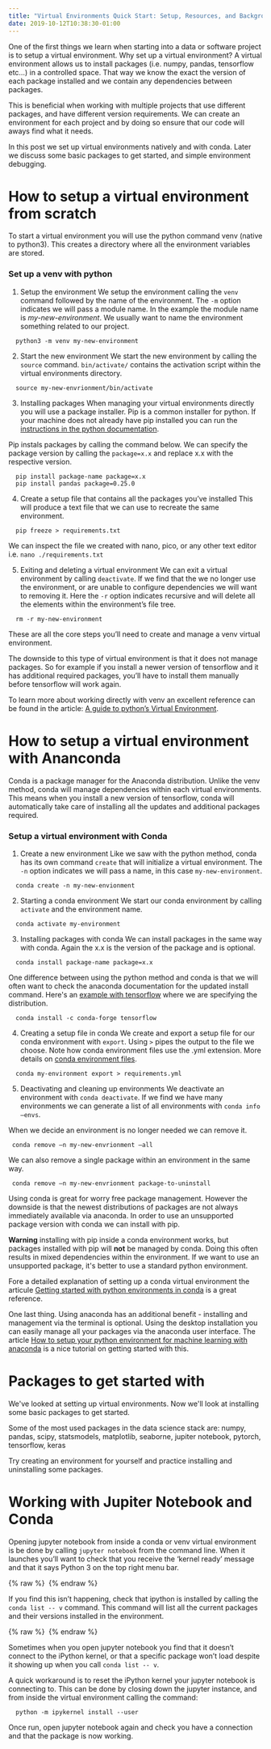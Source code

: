 ```yaml
---
title: "Virtual Environments Quick Start: Setup, Resources, and Background"
date: 2019-10-12T10:38:30-01:00
---
```


One of the first things we learn when starting into a data or software project is to setup a virtual environment. Why set up a virtual environment? A virtual environment allows us to install packages (i.e. numpy, pandas, tensorflow etc…) in a controlled space. That way we know the exact the version of each package installed and we contain any dependencies between packages. 

This is beneficial when working with multiple projects that use different packages, and have different version requirements. We can create an environment for each project and by doing so ensure that our code will aways find what it needs. 

In this post we set up virtual environments natively and with conda. Later we discuss some basic packages to get started, and simple environment debugging.

# How to setup a virtual environment from scratch

To start a virtual environment you will use the python command venv (native to python3). This creates a directory where all the environment variables are stored.

### Set up a venv with python

1. Setup the environment
We setup the environment calling the ```venv``` command followed by the name of the environment. The ```-m``` option indicates we will pass a module name. In the example the module name is _my-new-environment_. We usually want to name the environment something related to our project.
```shell
  python3 -m venv my-new-environment
```

2. Start the new environment
We start the new environment by calling the ```source``` command. ```bin/activate/``` contains the activation script within the virtual environments directory. 
```shell
  source my-new-envrionment/bin/activate 
```

3. Installing packages
When managing your virtual environments directly you will use a package installer. Pip is a common installer for python. If your machine does not already have pip installed you can run the [instructions in the python documentation](https://pip.pypa.io/en/stable/installing/#id9).

Pip instals packages by calling the command below. We can specify the package version by calling the ```package=x.x``` and replace x.x with the respective version.
```shell
  pip install package-name package=x.x
  pip install pandas package=0.25.0
```

4. Create a setup file that contains all the packages you’ve installed
This will produce a text file that we can use to recreate the same environment.

```shell
  pip freeze > requirements.txt
```

We can inspect the file we created with nano, pico, or any other text editor i.e. ```nano ./requirements.txt```

5. Exiting and deleting a virtual environment
We can exit a virtual environment by calling ```deactivate```. If we find that the we no longer use the environment, or are unable to configure dependencies we will want to removing it. Here the ```-r``` option indicates recursive and will delete all the elements within the environment’s file tree. 

```shell
  rm -r my-new-environment
```

These are all the core steps you’ll need to create and manage a venv virtual environment. 

The downside to this type of virtual environment is that it does not manage packages. So for example if you install a newer version of tensorflow and it has additional required packages, you’ll have to install them manually before tensorflow will work again.

To learn more about working directly with venv an excellent reference can be found in the article: [A guide to python’s Virtual Environment](https://towardsdatascience.com/virtual-environments-104c62d48c54). 


# How to setup a virtual environment with Ananconda

Conda is a package manager for the Anaconda distribution. Unlike the venv method, conda will manage dependencies within each virtual environments. This means when you install a new version of tensorflow, conda will automatically take care of installing all the updates and additional packages required.

### Setup a virtual environment with Conda

1. Create a new environment
Like we saw with the python method, conda has its own command ```create``` that will initialize a virtual environment. The ```-n``` option indicates we will pass a name, in this case ```my-new-environment```.

```shell
  conda create -n my-new-envionment
```

2. Starting a conda environment
We start our conda environment by calling ```activate``` and the environment name.

```shell
  conda activate my-environment
```


3. Installing packages with conda
We can install packages in the same way with conda. Again the x.x is the version of the package and is optional.


```shell
  conda install package-name package=x.x
```

One difference between using the python method and conda is that we will often want to check the anaconda documentation for the updated install command. Here's an [example with tensorflow](https://anaconda.org/conda-forge/tensorflow) where we are specifying the distribution.

```shell
  conda install -c conda-forge tensorflow
```

4. Creating a setup file in conda
We create and export a setup file for our conda environment with ```export```. Using ```>``` pipes the output to the file we choose. Note how conda environment files use the .yml extension. More details on [conda environment files](https://docs.conda.io/projects/conda/en/latest/user-guide/tasks/manage-environments.html#create-env-file-manually).

```shell
  conda my-environment export > requirements.yml
```

5. Deactivating and cleaning up environments
We deactivate an environment with ```conda deactivate```. If we find we have many environments we can generate a list of all environments with ```conda info —envs```. 

When we decide an environment is no longer needed we can remove it.

 ```shell
  conda remove —n my-new-envrionment —all
```

We can also remove a single package within an environment in the same way. 

 ```shell
  conda remove —n my-new-envrionment package-to-uninstall
```

Using conda is great for worry free package management. However the downside is that the newest distributions of packages are not always immediately available via anaconda. In order to use an unsupported package version with conda we can install with pip. 

**Warning** installing with pip inside a conda environment works, but packages installed with pip will **not** be managed by conda. Doing this often results in mixed dependencies within the environment. If we want to use an unsupported package, it's better to use a standard python environment.

Fore a detailed explanation of setting up a conda virtual environment the articule [Getting started with python environments in conda](https://towardsdatascience.com/getting-started-with-python-environments-using-conda-32e9f2779307) is a great reference.

One last thing. Using anaconda has an additional benefit - installing and management via the terminal is optional. Using the desktop installation you can easily manage all your packages via the anaconda user interface. The article [How to setup your python environment for machine learning with anaconda](https://machinelearningmastery.com/setup-python-environment-machine-learning-deep-learning-anaconda/) is a nice tutorial on getting started with this.


# Packages to get started with

We've looked at setting up virtual environments. Now we'll look at installing some basic packages to get started.

Some of the most used packages in the data science stack are: numpy, pandas, scipy, statsmodels, matplotlib, seaborne, jupiter notebook, pytorch, tensorflow, keras

Try creating an environment for yourself and practice installing and uninstalling some packages.

# Working with Jupiter Notebook and Conda

Opening jupyter notebook from inside a conda or venv virtual environment is be done by calling ```jupyter notebook``` from the command line. When it launches you’ll want to check that you receive the ‘kernel ready’ message and that it says Python 3 on the top right menu bar.

{% raw %}
<img src="http://nicholasjhana.github.io/assets/images/jupyter-kernel-ok.png" alt="" class="full">
{% endraw %}

If you find this isn’t happening, check that ipython is installed by calling the ```conda list -- v``` command. This command will list all the current packages and their versions installed in the environment.

{% raw %}
<img src="http://nicholasjhana.github.io/assets/images/jupyter-kernel-stuck.png" alt="" class="full">
{% endraw %}

Sometimes when you open jupyter notebook you find that it doesn’t connect to the iPython kernel, or that a specific package won’t load despite it showing up when you call ```conda list -- v```.

A quick workaround is to reset the iPython kernel your jupyter notebook is connecting to. This can be done by closing down the jupyter instance, and from inside the virtual environment calling the command:

```shell
  python -m ipykernel install --user
```
Once run, open jupyter notebook again and check you have a connection and that the package is now working.
